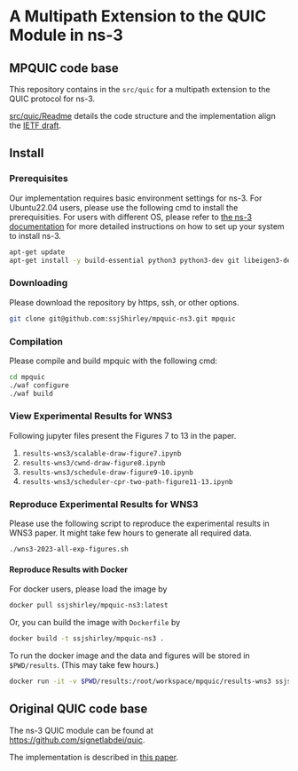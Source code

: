 
A Multipath Extension to the QUIC Module in ns-3
================================


## MPQUIC code base
This repository contains in the `src/quic` for a multipath extension to the QUIC protocol for ns-3.

[src/quic/Readme](https://github.com/ssjShirley/mpquic-ns3/blob/mpquic-1.2/src/quic/README.md) details the code structure and the implementation align the [IETF draft](https://datatracker.ietf.org/doc/draft-ietf-quic-multipath/04/).


<!-- The implementation is described in [this paper](https://arxiv.org/abs/1902.06121). -->

<!-- Please use the issue tracker for bugs/questions. -->


## Install

### Prerequisites ###

Our implementation requires basic environment settings for ns-3. For Ubuntu22.04 users, please use the following cmd to install the prerequisities. For users with different OS, please refer to [the ns-3 documentation](https://www.nsnam.org/documentation/) for more detailed instructions on how to set up your system to install ns-3.

```bash
apt-get update 
apt-get install -y build-essential python3 python3-dev git libeigen3-dev python3-pandas python3-numpy python3-matplotlib font-manager
```

### Downloading ####

Please download the repository by https, ssh, or other options.

```bash
git clone git@github.com:ssjShirley/mpquic-ns3.git mpquic
```

### Compilation ###

Please compile and build mpquic with the following cmd:

```bash
cd mpquic
./waf configure
./waf build
```

### View Experimental Results for WNS3 ###

Following jupyter files present the Figures 7 to 13 in the paper.

1. `results-wns3/scalable-draw-figure7.ipynb`
2. `results-wns3/cwnd-draw-figure8.ipynb`
3. `results-wns3/schedule-draw-figure9-10.ipynb`
4. `results-wns3/scheduler-cpr-two-path-figure11-13.ipynb`


### Reproduce Experimental Results for WNS3 ###

Please use the following script to reproduce the experimental results in WNS3 paper. It might take few hours to generate all required data.
```bash
./wns3-2023-all-exp-figures.sh
```


#### Reproduce Results with Docker ####

For docker users, please load the image by
```bash
docker pull ssjshirley/mpquic-ns3:latest
```

Or, you can build the image with `Dockerfile` by
```bash
docker build -t ssjshirley/mpquic-ns3 .
```

To run the docker image and the data and figures will be stored in `$PWD/results`. (This may take few hours.)
```bash
docker run -it -v $PWD/results:/root/workspace/mpquic/results-wns3 ssjshirley/mpquic-ns3:latest
```


## Original QUIC code base
The ns-3 QUIC module can be found at https://github.com/signetlabdei/quic.

The implementation is described in [this paper](https://arxiv.org/abs/1902.06121).
